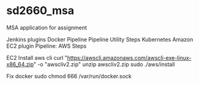# sd2660_msa
MSA application for assignment

Jenkins plugins
Docker Pipeline
Pipeline Utility Steps
Kubernetes
Amazon EC2 plugin
Pipeline: AWS Steps

EC2
Install aws cli
curl "https://awscli.amazonaws.com/awscli-exe-linux-x86_64.zip" -o "awscliv2.zip"
unzip awscliv2.zip
sudo ./aws/install

Fix docker
sudo chmod 666 /var/run/docker.sock